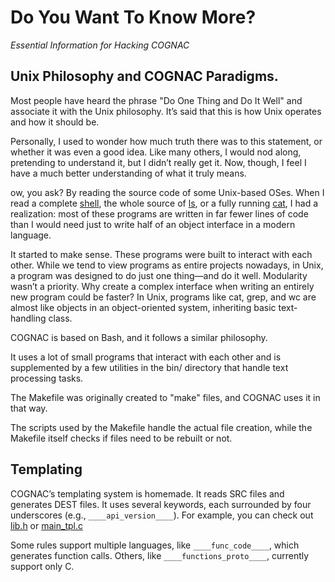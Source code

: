 # Do You Want To Know More?

*Essential Information for Hacking COGNAC*

## Unix Philosophy and COGNAC Paradigms.

Most people have heard the phrase "Do One Thing and Do It Well" and associate it with the Unix philosophy. It’s said that this is how Unix operates and how it should be.

Personally, I used to wonder how much truth there was to this statement, or whether it was even a good idea. Like many others, I would nod along, pretending to understand it, but I didn’t really get it. Now, though, I feel I have a much better understanding of what it truly means.

ow, you ask? By reading the source code of some Unix-based OSes.
When I read a complete [shell](https://github.com/dspinellis/unix-history-repo/blob/BSD-1-Snapshot-Development/s1/sh.c), the whole source of [ls](https://github.com/dspinellis/unix-history-repo/blob/BSD-1-Snapshot-Development/s6/ls.c), or a fully running [cat](https://github.com/klange/toaruos/blob/master/apps/cat.c), I had a realization: most of these programs are written in far fewer lines of code than I would need just to write half of an object interface in a modern language.

It started to make sense. These programs were built to interact with each other. While we tend to view programs as entire projects nowadays, in Unix, a program was designed to do just one thing—and do it well. Modularity wasn’t a priority. Why create a complex interface when writing an entirely new program could be faster? In Unix, programs like cat, grep, and wc are almost like objects in an object-oriented system, inheriting basic text-handling class.

COGNAC is based on Bash, and it follows a similar philosophy.

It uses a lot of small programs that interact with each other and is supplemented by a few utilities in the bin/ directory that handle text processing tasks.

The Makefile was originally created to "make" files, and COGNAC uses it in that way.

The scripts used by the Makefile handle the actual file creation, while the Makefile itself checks if files need to be rebuilt or not.

## Templating

COGNAC’s templating system is homemade. It reads SRC files and generates DEST files. It uses several keywords, each surrounded by four underscores (e.g., `____api_version____`).
For example, you can check out [lib.h](./lib.h) or [main_tpl.c](./main_tpl.c)

Some rules support multiple languages, like `____func_code____`, which generates function calls. Others, like `____functions_proto____`, currently support only C.

